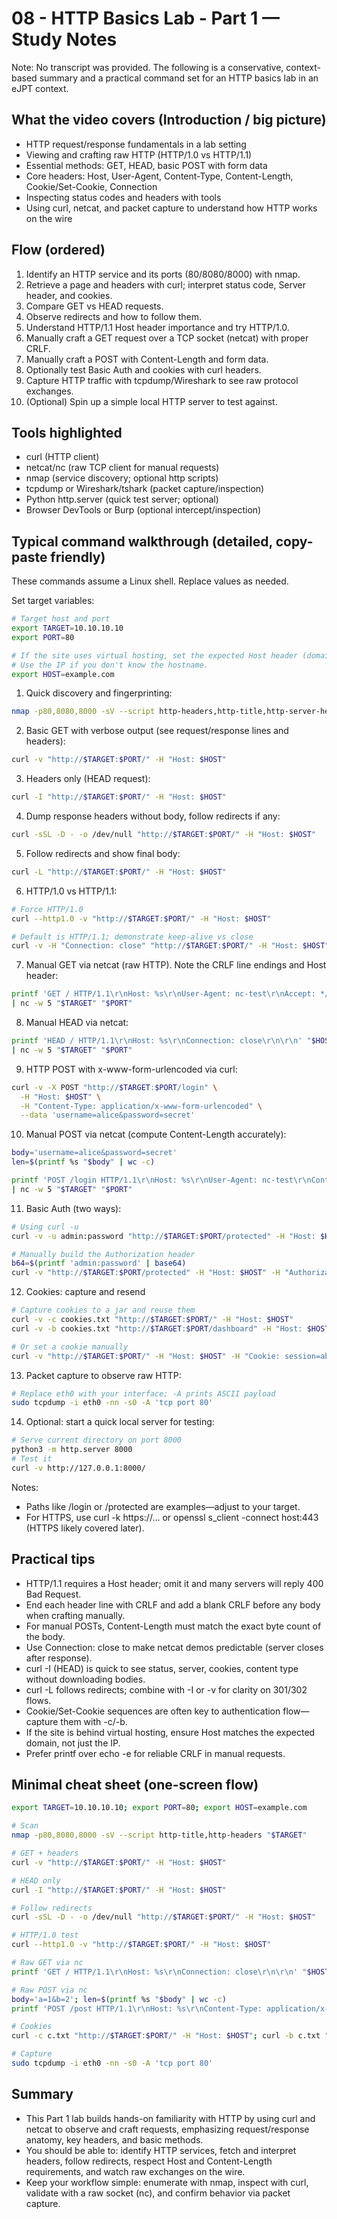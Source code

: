 # 08 - HTTP Basics Lab - Part 1 — Study Notes

Note: No transcript was provided. The following is a conservative, context-based summary and a practical command set for an HTTP basics lab in an eJPT context.

## What the video covers (Introduction / big picture)
- HTTP request/response fundamentals in a lab setting
- Viewing and crafting raw HTTP (HTTP/1.0 vs HTTP/1.1)
- Essential methods: GET, HEAD, basic POST with form data
- Core headers: Host, User-Agent, Content-Type, Content-Length, Cookie/Set-Cookie, Connection
- Inspecting status codes and headers with tools
- Using curl, netcat, and packet capture to understand how HTTP works on the wire

## Flow (ordered)
1. Identify an HTTP service and its ports (80/8080/8000) with nmap.
2. Retrieve a page and headers with curl; interpret status code, Server header, and cookies.
3. Compare GET vs HEAD requests.
4. Observe redirects and how to follow them.
5. Understand HTTP/1.1 Host header importance and try HTTP/1.0.
6. Manually craft a GET request over a TCP socket (netcat) with proper CRLF.
7. Manually craft a POST with Content-Length and form data.
8. Optionally test Basic Auth and cookies with curl headers.
9. Capture HTTP traffic with tcpdump/Wireshark to see raw protocol exchanges.
10. (Optional) Spin up a simple local HTTP server to test against.

## Tools highlighted
- curl (HTTP client)
- netcat/nc (raw TCP client for manual requests)
- nmap (service discovery; optional http scripts)
- tcpdump or Wireshark/tshark (packet capture/inspection)
- Python http.server (quick test server; optional)
- Browser DevTools or Burp (optional intercept/inspection)

## Typical command walkthrough (detailed, copy-paste friendly)
These commands assume a Linux shell. Replace values as needed.

Set target variables:
```bash
# Target host and port
export TARGET=10.10.10.10
export PORT=80

# If the site uses virtual hosting, set the expected Host header (domain)
# Use the IP if you don't know the hostname.
export HOST=example.com
```

1) Quick discovery and fingerprinting:
```bash
nmap -p80,8080,8000 -sV --script http-headers,http-title,http-server-header -oN nmap-http.txt "$TARGET"
```

2) Basic GET with verbose output (see request/response lines and headers):
```bash
curl -v "http://$TARGET:$PORT/" -H "Host: $HOST"
```

3) Headers only (HEAD request):
```bash
curl -I "http://$TARGET:$PORT/" -H "Host: $HOST"
```

4) Dump response headers without body, follow redirects if any:
```bash
curl -sSL -D - -o /dev/null "http://$TARGET:$PORT/" -H "Host: $HOST"
```

5) Follow redirects and show final body:
```bash
curl -L "http://$TARGET:$PORT/" -H "Host: $HOST"
```

6) HTTP/1.0 vs HTTP/1.1:
```bash
# Force HTTP/1.0
curl --http1.0 -v "http://$TARGET:$PORT/" -H "Host: $HOST"

# Default is HTTP/1.1; demonstrate keep-alive vs close
curl -v -H "Connection: close" "http://$TARGET:$PORT/" -H "Host: $HOST"
```

7) Manual GET via netcat (raw HTTP). Note the CRLF line endings and Host header:
```bash
printf 'GET / HTTP/1.1\r\nHost: %s\r\nUser-Agent: nc-test\r\nAccept: */*\r\nConnection: close\r\n\r\n' "$HOST" \
| nc -w 5 "$TARGET" "$PORT"
```

8) Manual HEAD via netcat:
```bash
printf 'HEAD / HTTP/1.1\r\nHost: %s\r\nConnection: close\r\n\r\n' "$HOST" \
| nc -w 5 "$TARGET" "$PORT"
```

9) HTTP POST with x-www-form-urlencoded via curl:
```bash
curl -v -X POST "http://$TARGET:$PORT/login" \
  -H "Host: $HOST" \
  -H "Content-Type: application/x-www-form-urlencoded" \
  --data 'username=alice&password=secret'
```

10) Manual POST via netcat (compute Content-Length accurately):
```bash
body='username=alice&password=secret'
len=$(printf %s "$body" | wc -c)

printf 'POST /login HTTP/1.1\r\nHost: %s\r\nUser-Agent: nc-test\r\nContent-Type: application/x-www-form-urlencoded\r\nContent-Length: %d\r\nConnection: close\r\n\r\n%s' "$HOST" "$len" "$body" \
| nc -w 5 "$TARGET" "$PORT"
```

11) Basic Auth (two ways):
```bash
# Using curl -u
curl -v -u admin:password "http://$TARGET:$PORT/protected" -H "Host: $HOST"

# Manually build the Authorization header
b64=$(printf 'admin:password' | base64)
curl -v "http://$TARGET:$PORT/protected" -H "Host: $HOST" -H "Authorization: Basic $b64"
```

12) Cookies: capture and resend
```bash
# Capture cookies to a jar and reuse them
curl -v -c cookies.txt "http://$TARGET:$PORT/" -H "Host: $HOST"
curl -v -b cookies.txt "http://$TARGET:$PORT/dashboard" -H "Host: $HOST"

# Or set a cookie manually
curl -v "http://$TARGET:$PORT/" -H "Host: $HOST" -H "Cookie: session=abcdef123456"
```

13) Packet capture to observe raw HTTP:
```bash
# Replace eth0 with your interface; -A prints ASCII payload
sudo tcpdump -i eth0 -nn -s0 -A 'tcp port 80'
```

14) Optional: start a quick local server for testing:
```bash
# Serve current directory on port 8000
python3 -m http.server 8000
# Test it
curl -v http://127.0.0.1:8000/
```

Notes:
- Paths like /login or /protected are examples—adjust to your target.
- For HTTPS, use curl -k https://… or openssl s_client -connect host:443 (HTTPS likely covered later).

## Practical tips
- HTTP/1.1 requires a Host header; omit it and many servers will reply 400 Bad Request.
- End each header line with CRLF and add a blank CRLF before any body when crafting manually.
- For manual POSTs, Content-Length must match the exact byte count of the body.
- Use Connection: close to make netcat demos predictable (server closes after response).
- curl -I (HEAD) is quick to see status, server, cookies, content type without downloading bodies.
- curl -L follows redirects; combine with -I or -v for clarity on 301/302 flows.
- Cookie/Set-Cookie sequences are often key to authentication flow—capture them with -c/-b.
- If the site is behind virtual hosting, ensure Host matches the expected domain, not just the IP.
- Prefer printf over echo -e for reliable CRLF in manual requests.

## Minimal cheat sheet (one-screen flow)
```bash
export TARGET=10.10.10.10; export PORT=80; export HOST=example.com

# Scan
nmap -p80,8080,8000 -sV --script http-title,http-headers "$TARGET"

# GET + headers
curl -v "http://$TARGET:$PORT/" -H "Host: $HOST"

# HEAD only
curl -I "http://$TARGET:$PORT/" -H "Host: $HOST"

# Follow redirects
curl -sSL -D - -o /dev/null "http://$TARGET:$PORT/" -H "Host: $HOST"

# HTTP/1.0 test
curl --http1.0 -v "http://$TARGET:$PORT/" -H "Host: $HOST"

# Raw GET via nc
printf 'GET / HTTP/1.1\r\nHost: %s\r\nConnection: close\r\n\r\n' "$HOST" | nc -w 5 "$TARGET" "$PORT"

# Raw POST via nc
body='a=1&b=2'; len=$(printf %s "$body" | wc -c)
printf 'POST /post HTTP/1.1\r\nHost: %s\r\nContent-Type: application/x-www-form-urlencoded\r\nContent-Length: %d\r\nConnection: close\r\n\r\n%s' "$HOST" "$len" "$body" | nc -w 5 "$TARGET" "$PORT"

# Cookies
curl -c c.txt "http://$TARGET:$PORT/" -H "Host: $HOST"; curl -b c.txt "http://$TARGET:$PORT/" -H "Host: $HOST"

# Capture
sudo tcpdump -i eth0 -nn -s0 -A 'tcp port 80'
```

## Summary
- This Part 1 lab builds hands-on familiarity with HTTP by using curl and netcat to observe and craft requests, emphasizing request/response anatomy, key headers, and basic methods.
- You should be able to: identify HTTP services, fetch and interpret headers, follow redirects, respect Host and Content-Length requirements, and watch raw exchanges on the wire.
- Keep your workflow simple: enumerate with nmap, inspect with curl, validate with a raw socket (nc), and confirm behavior via packet capture.